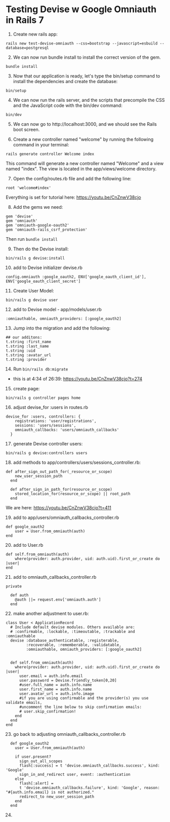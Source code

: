 # Testing Devise w Google Omniauth in Rails 7

1. Create new rails app:
```
rails new test-devise-omniauth --css=bootstrap --javascript=esbuild --database=postgresql
```

2. We can now run bundle install to install the correct version of the gem.
```
bundle install
```

3. Now that our application is ready, let's type the bin/setup command to install the dependencies and create the database:
```
bin/setup
```

4. We can now run the rails server, and the scripts that precompile the CSS and the JavaScript code with the bin/dev command:
```
bin/dev
```

5. We can now go to http://localhost:3000, and we should see the Rails boot screen.

6. Create a new controller named "welcome" by running the following command in your terminal:
```
rails generate controller Welcome index
```
This command will generate a new controller named "Welcome" and a view named "index". The view is located in the app/views/welcome directory.

7. Open the config/routes.rb file and add the following line:
```
root 'welcome#index'
```

Everything is set for tutorial here: https://youtu.be/CnZnwV38cjo

8. Add the gems we need:
```
gem 'devise'
gem 'omniauth'
gem 'omniauth-google-oauth2'
gem 'omniauth-rails_csrf_protection'
```
Then run ```bundle install```

9. Then do the Devise install:
```
bin/rails g devise:install
```

10. add to Devise initializer devise.rb
```
config.omniauth :google_oauth2, ENV['google_oauth_client_id'], ENV['google_oauth_client_secret']
```

11. Create User Model:
```
bin/rails g devise user
```

12. add to Devise model - app/models/user.rb
```
:omniauthable, omniauth_providers: [:google_oauth2]
```

13. Jump into the migration and add the following:
```
## our additons:
t.string :first_name
t.string :last_name
t.string :uid
t.string :avatar_url
t.string :provider
```

14. Run ```bin/rails db:migrate```

* this is at 4:34 of 26:39: https://youtu.be/CnZnwV38cjo?t=274

15. create page:
```
bin/rails g controller pages home
```

16. adjust devise_for :users in routes.rb
```
devise_for :users, controllers: {
    registrations: 'user/registrations',
    sessions: 'users/sessions',
    omniauth_callbacks: 'users/omniauth_callbacks'
  }
```

17. generate Devise controller users:
```
bin/rails g devise:controllers users
```

18. add methods to app/controllers/users/sessions_controller.rb:
```
def after_sign_out_path_for(_resource_or_scope)
    new_user_session_path
  end

  def after_sign_in_path_for(resource_or_scope)
    stored_location_for(resource_or_scope) || root_path
  end
```
We are here: https://youtu.be/CnZnwV38cjo?t=411

19. add to app/users/omniauth_callbacks_controller.rb
```
def google_oauth2
    user = User.from_omniauth(auth)
end
```

20. add to User.rb
```
def self.from_omniauth(auth)
    where(provider: auth.provider, uid: auth.uid).first_or_create do |user|
end
```

21. add to omniauth_callbacks_controller.rb
```
private

  def auth
    @auth ||= request.env['omniauth.auth']
  end
```

22. make another adjustment to user.rb:
```
class User < ApplicationRecord
  # Include default devise modules. Others available are:
  # :confirmable, :lockable, :timeoutable, :trackable and :omniauthable
  devise :database_authenticatable, :registerable,
         :recoverable, :rememberable, :validatable,
         :omniauthable, omniauth_providers: [:google_oauth2]


  def self.from_omniauth(auth)
    where(provider: auth.provider, uid: auth.uid).first_or_create do |user|
      user.email = auth.info.email
      user.password = Devise.friendly_token[0,20]
      #user.full_name = auth.info.name
      user.first_name = auth.info.name
      user.avatar_url = auth.info.image
      #if you are using confirmable and the provider(s) you use validate emails,
      #uncomment the line below to skip confirmation emails:
      # user.skip_confirmation!
    end
  end
end
```

23. go back to adjusting omniauth_callbacks_controller.rb
```
  def google_oauth2
    user = User.from_omniauth(auth)

    if user.present?
      sign_out_all_scopes
      flash[:success] = t 'devise.omniauth_callbacks.success', kind: 'Google'
      sign_in_and_redirect user, event: :authentication
    else
      flash[:alert] =
      t 'devise.omniauth_callbacks.failure', kind: 'Google', reason: "#{auth.info.email} is not authorized."
      redirect_to new_user_session_path
    end
  end
```

24. 
